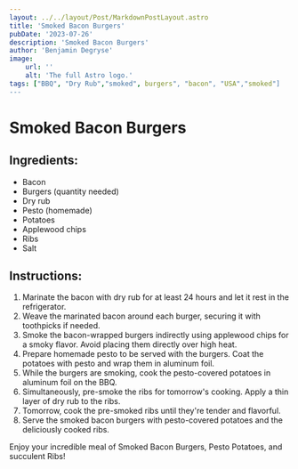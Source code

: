 ```yaml
---
layout: ../../layout/Post/MarkdownPostLayout.astro
title: 'Smoked Bacon Burgers'
pubDate: '2023-07-26'
description: 'Smoked Bacon Burgers'
author: 'Benjamin Degryse'
image:
    url: ''
    alt: 'The full Astro logo.'
tags: ["BBQ", "Dry Rub","smoked", burgers", "bacon", "USA","smoked"]
---
```


# Smoked Bacon Burgers

## Ingredients:
- Bacon
- Burgers (quantity needed)
- Dry rub
- Pesto (homemade)
- Potatoes
- Applewood chips
- Ribs
- Salt

## Instructions:
1. Marinate the bacon with dry rub for at least 24 hours and let it rest in the refrigerator.
2. Weave the marinated bacon around each burger, securing it with toothpicks if needed.
3. Smoke the bacon-wrapped burgers indirectly using applewood chips for a smoky flavor. Avoid placing them directly over high heat.
4. Prepare homemade pesto to be served with the burgers. Coat the potatoes with pesto and wrap them in aluminum foil.
5. While the burgers are smoking, cook the pesto-covered potatoes in aluminum foil on the BBQ.
6. Simultaneously, pre-smoke the ribs for tomorrow's cooking. Apply a thin layer of dry rub to the ribs.
7. Tomorrow, cook the pre-smoked ribs until they're tender and flavorful.
8. Serve the smoked bacon burgers with pesto-covered potatoes and the deliciously cooked ribs.

Enjoy your incredible meal of Smoked Bacon Burgers, Pesto Potatoes, and succulent Ribs!
